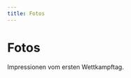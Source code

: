```yaml
---
title: Fotos
---
```


# Fotos

Impressionen vom ersten Wettkampftag.

<div class="card-columns">
  <div class="card">
    <img class="card-img" src="/img/AMGETU_2019-147.jpg" alt="">
  </div>
  <div class="card">
    <img class="card-img" src="/img/AMGETU_2019-143.jpg" alt="">
  </div>
  <div class="card">
    <img class="card-img" src="/img/AMGETU_2019-134.jpg" alt="">
  </div>
  <div class="card">
    <img class="card-img" src="/img/_MG_5807.jpg" alt="">
  </div>
  <div class="card">
    <img class="card-img" src="/img/_MG_5790.jpg" alt="">
  </div>
  <div class="card">
    <img class="card-img" src="/img/_MG_5787.jpg" alt="">
  </div>
  <div class="card">
    <img class="card-img" src="/img/_MG_5771.jpg" alt="">
  </div>
  <div class="card">
    <img class="card-img" src="/img/_MG_5760.jpg" alt="">
  </div>
  <div class="card">
    <img class="card-img" src="/img/_MG_5709.jpg" alt="">
  </div>
  <div class="card">
    <img class="card-img" src="/img/_MG_5718.jpg" alt="">
  </div>
  <div class="card">
    <img class="card-img" src="/img/AMGETU_2019-106.jpg" alt="">
  </div>
  <div class="card">
    <img class="card-img" src="/img/AMGETU_2019-116.jpg" alt="">
  </div>
  <div class="card">
    <img class="card-img" src="/img/AMGETU_2019-99.jpg" alt="">
  </div>
  <div class="card">
    <img class="card-img" src="/img/AMGETU_2019-67.jpg" alt="">
  </div>
  <div class="card">
    <img class="card-img" src="/img/AMGETU_2019-65.jpg" alt="">
  </div>
  <div class="card">
    <img class="card-img" src="/img/AMGETU_2019-63.jpg" alt="">
  </div>
  <div class="card">
    <img class="card-img" src="/img/AMGETU_2019-59.jpg" alt="">
  </div>
  <div class="card">
    <img class="card-img" src="/img/AMGETU_2019-52.jpg" alt="">
  </div>
  <div class="card">
    <img class="card-img" src="/img/AMGETU_2019-19.jpg" alt="">
  </div>
  <div class="card">
    <img class="card-img" src="/img/_MG_5236.jpg" alt="">
  </div>
  <div class="card">
    <img class="card-img" src="/img/AMGETU_2019-11.jpg" alt="">
  </div>
  <div class="card">
    <img class="card-img" src="/img/AMGETU_2019-27.jpg" alt="">
  </div>
  <div class="card">
    <img class="card-img" src="/img/AMGETU_2019-10.jpg" alt="">
  </div>
  <div class="card">
    <img class="card-img" src="/img/_MG_5199.jpg" alt="">
  </div>
  <div class="card">
    <img class="card-img" src="/img/AMGETU_2019-5.jpg" alt="">
  </div>
</div>
